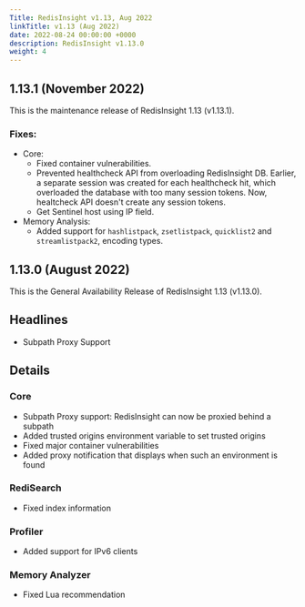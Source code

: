 ```yaml
---
Title: RedisInsight v1.13, Aug 2022
linkTitle: v1.13 (Aug 2022)
date: 2022-08-24 00:00:00 +0000
description: RedisInsight v1.13.0
weight: 4
---
```


## 1.13.1 (November 2022)

This is the maintenance release of RedisInsight 1.13 (v1.13.1).

### Fixes:
- Core:
  - Fixed container vulnerabilities.
  - Prevented healthcheck API from overloading RedisInsight DB. Earlier, a separate session was created for each healthcheck hit, which overloaded the database with too many session tokens. Now, healtcheck API doesn't create any session tokens.
  - Get Sentinel host using IP field.
- Memory Analysis:
  - Added support for `hashlistpack`, `zsetlistpack`, `quicklist2` and `streamlistpack2`, encoding types.


## 1.13.0 (August 2022)

This is the General Availability Release of RedisInsight 1.13 (v1.13.0).


## Headlines
- Subpath Proxy Support

## Details

### Core
- Subpath Proxy support: RedisInsight can now be proxied behind a subpath
- Added trusted origins environment variable to set trusted origins
- Fixed major container vulnerabilities
- Added proxy notification that displays when such an environment is found
### RediSearch
- Fixed index information
### Profiler
- Added support for IPv6 clients
### Memory Analyzer
- Fixed Lua recommendation


